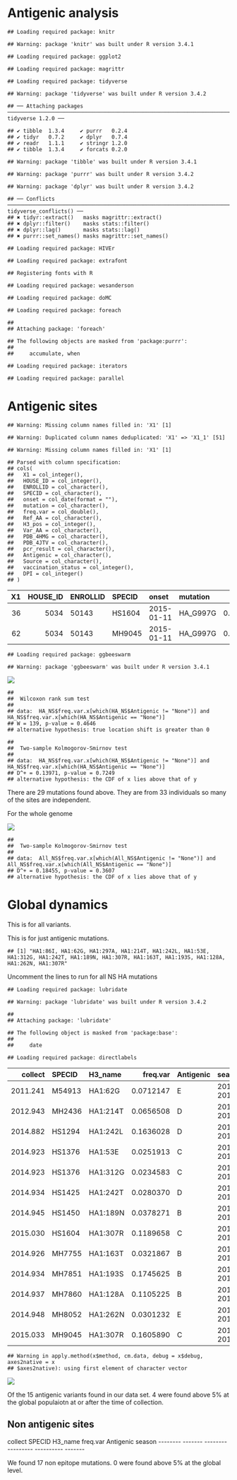 Antigenic analysis
================

    ## Loading required package: knitr

    ## Warning: package 'knitr' was built under R version 3.4.1

    ## Loading required package: ggplot2

    ## Loading required package: magrittr

    ## Loading required package: tidyverse

    ## Warning: package 'tidyverse' was built under R version 3.4.2

    ## ── Attaching packages ─────────────────────────────────────────────────────────────────────── tidyverse 1.2.0 ──

    ## ✔ tibble  1.3.4     ✔ purrr   0.2.4
    ## ✔ tidyr   0.7.2     ✔ dplyr   0.7.4
    ## ✔ readr   1.1.1     ✔ stringr 1.2.0
    ## ✔ tibble  1.3.4     ✔ forcats 0.2.0

    ## Warning: package 'tibble' was built under R version 3.4.1

    ## Warning: package 'purrr' was built under R version 3.4.2

    ## Warning: package 'dplyr' was built under R version 3.4.2

    ## ── Conflicts ────────────────────────────────────────────────────────────────────────── tidyverse_conflicts() ──
    ## ✖ tidyr::extract()   masks magrittr::extract()
    ## ✖ dplyr::filter()    masks stats::filter()
    ## ✖ dplyr::lag()       masks stats::lag()
    ## ✖ purrr::set_names() masks magrittr::set_names()

    ## Loading required package: HIVEr

    ## Loading required package: extrafont

    ## Registering fonts with R

    ## Loading required package: wesanderson

    ## Loading required package: doMC

    ## Loading required package: foreach

    ## 
    ## Attaching package: 'foreach'

    ## The following objects are masked from 'package:purrr':
    ## 
    ##     accumulate, when

    ## Loading required package: iterators

    ## Loading required package: parallel

Antigenic sites
===============

    ## Warning: Missing column names filled in: 'X1' [1]

    ## Warning: Duplicated column names deduplicated: 'X1' => 'X1_1' [51]

    ## Warning: Missing column names filled in: 'X1' [1]

    ## Parsed with column specification:
    ## cols(
    ##   X1 = col_integer(),
    ##   HOUSE_ID = col_integer(),
    ##   ENROLLID = col_character(),
    ##   SPECID = col_character(),
    ##   onset = col_date(format = ""),
    ##   mutation = col_character(),
    ##   freq.var = col_double(),
    ##   Ref_AA = col_character(),
    ##   H3_pos = col_integer(),
    ##   Var_AA = col_character(),
    ##   PDB_4HMG = col_character(),
    ##   PDB_4JTV = col_character(),
    ##   pcr_result = col_character(),
    ##   Antigenic = col_character(),
    ##   Source = col_character(),
    ##   vaccination_status = col_integer(),
    ##   DPI = col_integer()
    ## )

|   X1|  HOUSE\_ID| ENROLLID | SPECID | onset      | mutation  |   freq.var| Ref\_AA |  H3\_pos| Var\_AA | PDB\_4HMG   | PDB\_4JTV   | pcr\_result | Antigenic | Source |  vaccination\_status|  DPI|
|----:|----------:|:---------|:-------|:-----------|:----------|----------:|:--------|--------:|:--------|:------------|:------------|:------------|:----------|:-------|--------------------:|----:|
|   36|       5034| 50143    | HS1604 | 2015-01-11 | HA\_G997G |  0.1189658| \['I'\] |      307| \['R'\] | K307 in HA1 | K311 of HA1 | A/H3N2      | C         | Lee    |                    1|    1|
|   62|       5034| 50143    | MH9045 | 2015-01-11 | HA\_G997G |  0.1605890| \['I'\] |      307| \['R'\] | K307 in HA1 | K311 of HA1 | A/H3N2      | C         | Lee    |                    1|    2|

    ## Loading required package: ggbeeswarm

    ## Warning: package 'ggbeeswarm' was built under R version 3.4.1

<img src="antigenic_global_files/figure-markdown_github-ascii_identifiers/unnamed-chunk-3-1.png" style="display: block; margin: auto;" />

    ## 
    ##  Wilcoxon rank sum test
    ## 
    ## data:  HA_NS$freq.var.x[which(HA_NS$Antigenic != "None")] and HA_NS$freq.var.x[which(HA_NS$Antigenic == "None")]
    ## W = 139, p-value = 0.4646
    ## alternative hypothesis: true location shift is greater than 0

    ## 
    ##  Two-sample Kolmogorov-Smirnov test
    ## 
    ## data:  HA_NS$freq.var.x[which(HA_NS$Antigenic != "None")] and HA_NS$freq.var.x[which(HA_NS$Antigenic == "None")]
    ## D^+ = 0.13971, p-value = 0.7249
    ## alternative hypothesis: the CDF of x lies above that of y

There are 29 mutations found above. They are from 33 individuals so many of the sites are independent.

For the whole genome

<img src="antigenic_global_files/figure-markdown_github-ascii_identifiers/unnamed-chunk-4-1.png" style="display: block; margin: auto;" />

    ## 
    ##  Two-sample Kolmogorov-Smirnov test
    ## 
    ## data:  All_NS$freq.var.x[which(All_NS$Antigenic != "None")] and All_NS$freq.var.x[which(All_NS$Antigenic == "None")]
    ## D^+ = 0.18455, p-value = 0.3607
    ## alternative hypothesis: the CDF of x lies above that of y

Global dynamics
===============

This is for all variants.

This is for just antigenic mutations.

    ## [1] "HA1:86I, HA1:62G, HA1:297A, HA1:214T, HA1:242L, HA1:53E, HA1:312G, HA1:242T, HA1:189N, HA1:307R, HA1:163T, HA1:193S, HA1:128A, HA1:262N, HA1:307R"

Uncomment the lines to run for all NS HA mutations

    ## Loading required package: lubridate

    ## Warning: package 'lubridate' was built under R version 3.4.2

    ## 
    ## Attaching package: 'lubridate'

    ## The following object is masked from 'package:base':
    ## 
    ##     date

    ## Loading required package: directlabels

|   collect| SPECID | H3\_name |   freq.var| Antigenic | season    |
|---------:|:-------|:---------|----------:|:----------|:----------|
|  2011.241| M54913 | HA1:62G  |  0.0712147| E         | 2010-2011 |
|  2012.943| MH2436 | HA1:214T |  0.0656508| D         | 2012-2013 |
|  2014.882| HS1294 | HA1:242L |  0.1636028| D         | 2014-2015 |
|  2014.923| HS1376 | HA1:53E  |  0.0251913| C         | 2014-2015 |
|  2014.923| HS1376 | HA1:312G |  0.0234583| C         | 2014-2015 |
|  2014.934| HS1425 | HA1:242T |  0.0280370| D         | 2014-2015 |
|  2014.945| HS1450 | HA1:189N |  0.0378271| B         | 2014-2015 |
|  2015.030| HS1604 | HA1:307R |  0.1189658| C         | 2014-2015 |
|  2014.926| MH7755 | HA1:163T |  0.0321867| B         | 2014-2015 |
|  2014.934| MH7851 | HA1:193S |  0.1745625| B         | 2014-2015 |
|  2014.937| MH7860 | HA1:128A |  0.1105225| B         | 2014-2015 |
|  2014.948| MH8052 | HA1:262N |  0.0301232| E         | 2014-2015 |
|  2015.033| MH9045 | HA1:307R |  0.1605890| C         | 2014-2015 |

    ## Warning in apply.method(x$method, cm.data, debug = x$debug, axes2native = x
    ## $axes2native): using first element of character vector

<img src="antigenic_global_files/figure-markdown_github-ascii_identifiers/unnamed-chunk-7-1.png" style="display: block; margin: auto;" />

Of the 15 antigenic variants found in our data set. 4 were found above 5% at the global populaiotn at or after the time of collection.

Non antigenic sites
-------------------

collect SPECID H3\_name freq.var Antigenic season -------- ------- -------- --------- ---------- -------

We found 17 non epitope mutations. 0 were found above 5% at the global level.
